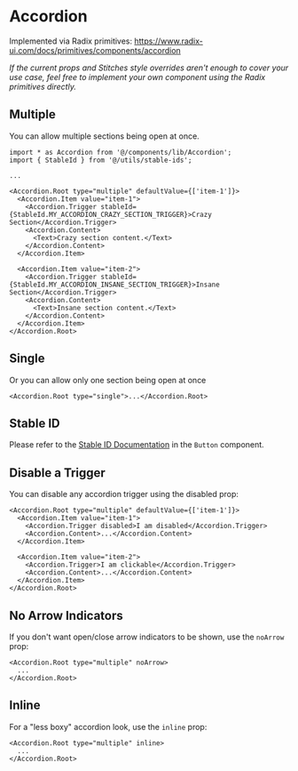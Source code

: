 # Accordion

Implemented via Radix primitives: https://www.radix-ui.com/docs/primitives/components/accordion

_If the current props and Stitches style overrides aren't enough to cover your use case, feel free to implement your own component using the Radix primitives directly._

## Multiple

You can allow multiple sections being open at once.

```tsx
import * as Accordion from '@/components/lib/Accordion';
import { StableId } from '@/utils/stable-ids';

...

<Accordion.Root type="multiple" defaultValue={['item-1']}>
  <Accordion.Item value="item-1">
    <Accordion.Trigger stableId={StableId.MY_ACCORDION_CRAZY_SECTION_TRIGGER}>Crazy Section</Accordion.Trigger>
    <Accordion.Content>
      <Text>Crazy section content.</Text>
    </Accordion.Content>
  </Accordion.Item>

  <Accordion.Item value="item-2">
    <Accordion.Trigger stableId={StableId.MY_ACCORDION_INSANE_SECTION_TRIGGER}>Insane Section</Accordion.Trigger>
    <Accordion.Content>
      <Text>Insane section content.</Text>
    </Accordion.Content>
  </Accordion.Item>
</Accordion.Root>
```

## Single

Or you can allow only one section being open at once

```tsx
<Accordion.Root type="single">...</Accordion.Root>
```

## Stable ID

Please refer to the [Stable ID Documentation](../Button/README.md) in the `Button` component.

## Disable a Trigger

You can disable any accordion trigger using the disabled prop:

```tsx
<Accordion.Root type="multiple" defaultValue={['item-1']}>
  <Accordion.Item value="item-1">
    <Accordion.Trigger disabled>I am disabled</Accordion.Trigger>
    <Accordion.Content>...</Accordion.Content>
  </Accordion.Item>

  <Accordion.Item value="item-2">
    <Accordion.Trigger>I am clickable</Accordion.Trigger>
    <Accordion.Content>...</Accordion.Content>
  </Accordion.Item>
</Accordion.Root>
```

## No Arrow Indicators

If you don't want open/close arrow indicators to be shown, use the `noArrow` prop:

```tsx
<Accordion.Root type="multiple" noArrow>
  ...
</Accordion.Root>
```

## Inline

For a "less boxy" accordion look, use the `inline` prop:

```tsx
<Accordion.Root type="multiple" inline>
  ...
</Accordion.Root>
```
